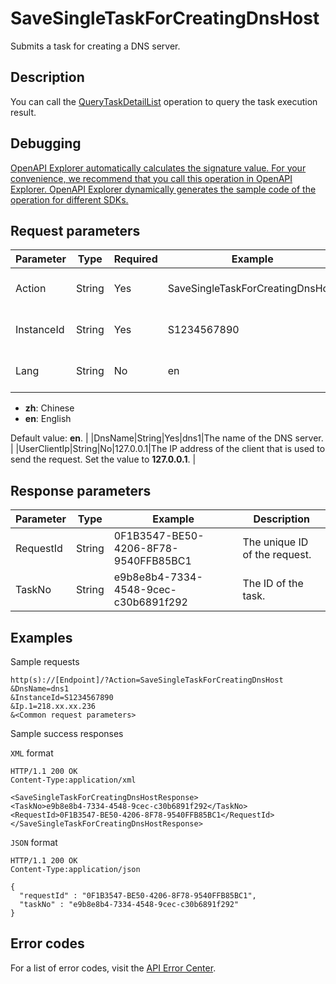 # SaveSingleTaskForCreatingDnsHost

Submits a task for creating a DNS server.

## Description

You can call the [QueryTaskDetailList](~~67710~~) operation to query the task execution result.

## Debugging

[OpenAPI Explorer automatically calculates the signature value. For your convenience, we recommend that you call this operation in OpenAPI Explorer. OpenAPI Explorer dynamically generates the sample code of the operation for different SDKs.](https://api.aliyun.com/#product=Domain&api=SaveSingleTaskForCreatingDnsHost&type=RPC&version=2018-01-29)

## Request parameters

|Parameter|Type|Required|Example|Description|
|---------|----|--------|-------|-----------|
|Action|String|Yes|SaveSingleTaskForCreatingDnsHost|The operation that you want to perform. Set the value to **SaveSingleTaskForCreatingDnsHost**. |
|InstanceId|String|Yes|S1234567890|The instance ID of the domain name. You can call the [QueryDomainList](~~67712~~) operation to query the instance ID. |
|Lang|String|No|en|The language in which the system returns the error message. Valid values:

 -   **zh**: Chinese
-   **en**: English

 Default value: **en**. |
|DnsName|String|Yes|dns1|The name of the DNS server. |
|UserClientIp|String|No|127.0.0.1|The IP address of the client that is used to send the request. Set the value to **127.0.0.1**. |

## Response parameters

|Parameter|Type|Example|Description|
|---------|----|-------|-----------|
|RequestId|String|0F1B3547-BE50-4206-8F78-9540FFB85BC1|The unique ID of the request. |
|TaskNo|String|e9b8e8b4-7334-4548-9cec-c30b6891f292|The ID of the task. |

## Examples

Sample requests

```
http(s)://[Endpoint]/?Action=SaveSingleTaskForCreatingDnsHost
&DnsName=dns1
&InstanceId=S1234567890
&Ip.1=218.xx.xx.236
&<Common request parameters>
```

Sample success responses

`XML` format

```
HTTP/1.1 200 OK
Content-Type:application/xml

<SaveSingleTaskForCreatingDnsHostResponse>
<TaskNo>e9b8e8b4-7334-4548-9cec-c30b6891f292</TaskNo>
<RequestId>0F1B3547-BE50-4206-8F78-9540FFB85BC1</RequestId>
</SaveSingleTaskForCreatingDnsHostResponse>
```

`JSON` format

```
HTTP/1.1 200 OK
Content-Type:application/json

{
  "requestId" : "0F1B3547-BE50-4206-8F78-9540FFB85BC1",
  "taskNo" : "e9b8e8b4-7334-4548-9cec-c30b6891f292"
}
```

## Error codes

For a list of error codes, visit the [API Error Center](https://error-center.alibabacloud.com/status/product/Domain).

